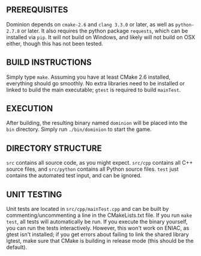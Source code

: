 ## PREREQUISITES ##

Dominion depends on `cmake-2.6` and `clang 3.3.0` or later, as well as
`python-2.7.8` or later. It also requires the python package `requests`,
which can be installed via `pip`. It will not build on Windows, and likely will
not build on OSX either, though this has not been tested.

## BUILD INSTRUCTIONS ##

Simply type `make`. Assuming you have at least CMake 2.6 installed,
everything should go smoothly. No extra libraries need to be installed
or linked to build the main executable; `gtest` is required to build
`mainTest`.

## EXECUTION ##

After building, the resulting binary named `dominion` will be placed into
the `bin` directory. Simply run `./bin/dominion` to start the game.

## DIRECTORY STRUCTURE ##

`src` contains all source code, as you might expect. `src/cpp` contains all C++
source files, and `src/python` contains all Python source files. `test` just
contains the automated test input, and can be ignored.

## UNIT TESTING ##

Unit tests are located in `src/cpp/mainTest.cpp` and can be built by
commenting/uncommenting a line in the CMakeLists.txt file. If you run
`make test`, all tests will automatically be run. If you execute the
binary yourself, you can run the tests interactively. However, this won't work
on ENIAC, as gtest isn't installed; if you get errors about failing to link
the shared library lgtest, make sure that CMake is building in release mode
(this should be the default).

